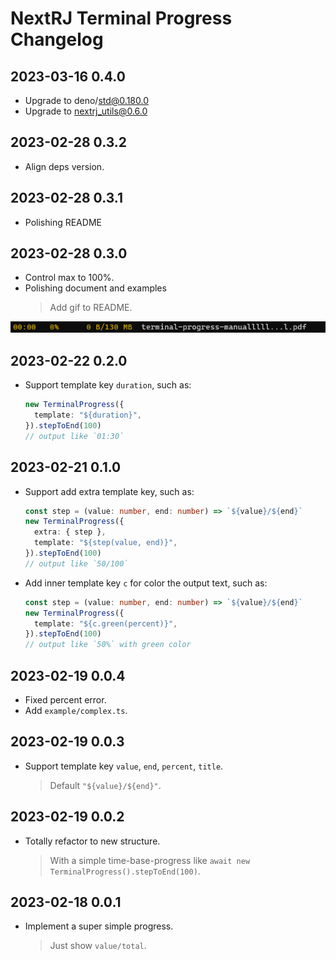 # NextRJ Terminal Progress Changelog

## 2023-03-16 0.4.0

- Upgrade to deno/std@0.180.0
- Upgrade to nextrj_utils@0.6.0

## 2023-02-28 0.3.2

- Align deps version.

## 2023-02-28 0.3.1

- Polishing README

## 2023-02-28 0.3.0

- Control max to 100%.
- Polishing document and examples
  > Add gif to README.

![](./assets/example3.gif)

## 2023-02-22 0.2.0

- Support template key `duration`, such as:
  ```ts
  new TerminalProgress({
    template: "${duration}",
  }).stepToEnd(100)
  // output like `01:30`
  ```

## 2023-02-21 0.1.0

- Support add extra template key, such as:
  ```ts
  const step = (value: number, end: number) => `${value}/${end}`
  new TerminalProgress({
    extra: { step },
    template: "${step(value, end)}",
  }).stepToEnd(100)
  // output like `50/100`
  ```
- Add inner template key `c` for color the output text, such as:
  ```ts
  const step = (value: number, end: number) => `${value}/${end}`
  new TerminalProgress({
    template: "${c.green(percent)}",
  }).stepToEnd(100)
  // output like `50%` with green color
  ```

## 2023-02-19 0.0.4

- Fixed percent error.
- Add `example/complex.ts`.

## 2023-02-19 0.0.3

- Support template key `value`, `end`, `percent`, `title`.
  > Default `"${value}/${end}"`.

## 2023-02-19 0.0.2

- Totally refactor to new structure.
  > With a simple time-base-progress like `await new TerminalProgress().stepToEnd(100)`.

## 2023-02-18 0.0.1

- Implement a super simple progress.
  > Just show `value/total`.
